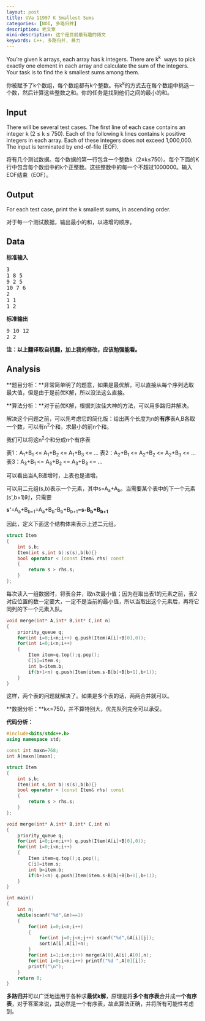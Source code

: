 ```yaml
---
layout: post
title: UVa 11997 K Smallest Sums
categories: [NOI, 多路归并]
description: 老文章
mini-description: 这个是目前最有趣的博文
keywords: C++, 多路归并, 暴力
---
```


You’re given k arrays, each array has k integers. There are k<sup>k</sup>  ways to pick exactly one element in each array and calculate the sum of the integers. Your task is to find the k smallest sums among them.

你被赋予了k个数组，每个数组都有k个整数。有k<sup>k</sup>的方式去在每个数组中挑选一个数，然后计算这些整数之和。你的任务是找到他们之间的最小的和。
<!--more-->
## Input

There will be several test cases. The first line of each case contains an integer k (2 ≤ k ≤ 750). Each of the following k lines contains k positive integers in each array. Each of these integers does not exceed 1,000,000\. The input is terminated by end-of-file (EOF).

将有几个测试数据。每个数据的第一行包含一个整数k（2≤k≤750）。每个下面的K行中包含每个数组中的k个正整数。这些整数中的每一个不超过1000000。输入EOF结束（EOF）。

## Output

For each test case, print the k smallest sums, in ascending order.

对于每一个测试数据，输出最小的和，以递增的顺序。

## Data

**标准输入**

<pre>3
1 8 5
9 2 5
10 7 6
2
1 1
1 2</pre>

**标准输出**

<pre>9 10 12
2 2</pre>

**注：以上翻译取自机翻，加上我的修改，应该勉强能看。**

## Analysis

**题目分析：**非常简单明了的题意，如果是最优解，可以直接从每个序列选取最大值，但是由于是前优K解，所以没法这么直接。

**算法分析：**对于前优K解，根据刘汝佳大神的方法，可以用多路归并解决。

解决这个问题之前，可以先考虑它的简化版：给出两个长度为n的**有序**表A,B各取一个数，可以有n<sup>2</sup>个和，求最小的前n个和。

我们可以将这n<sup>2</sup>个和分成n个有序表

表1：A<sub>1</sub>+B<sub>1 </sub><= A<sub>1</sub>+B<sub>2 </sub><= A<sub>1</sub>+B<sub>3 </sub><= ...
表2：A<sub>2</sub>+B<sub>1 </sub><= A<sub>2</sub>+B<sub>2 </sub><= A<sub>2</sub>+B<sub>3 </sub><= ...
表3：A<sub>3</sub>+B<sub>1 </sub><= A<sub>3</sub>+B<sub>2 </sub><= A<sub>3</sub>+B<sub>3 </sub><= ...

可以看出当A,B递增时，上表也是递增。

可以用二元组(s,b)表示一个元素，其中s=A<sub>a</sub>+A<sub>b</sub>。当需要某个表中的下一个元素(s',b+1)时，只需要

**s'**=A<sub>a</sub>+B<sub>b+1</sub>=A<sub>a</sub>+B<sub>b</sub>-B<sub>b</sub>+B<sub>b+1</sub>=**s-B<sub>b</sub>+B<sub>b+1</sub>**

因此，定义下面这个结构体来表示上述二元组。

``` cpp
struct Item
{
    int s,b;
    Item(int s,int b):s(s),b(b){}
    bool operator < (const Item& rhs) const  
    {       
        return s > rhs.s;
    }
};
```


每次读入一组数据时，将表合并，取n次最小值；因为在取出表1的元素之前，表2对应位置的数一定要大，一定不是当前的最小值，所以当取出这个元素后，再将它同列的下一个元素入队。

``` cpp
void merge(int* A,int* B,int* C,int n)
{
    priority_queue q;
    for(int i=0;i<n;i++) q.push(Item(A[i]+B[0],0));
    for(int i=0;i<n;i++)
    {
        Item item=q.top();q.pop();
        C[i]=item.s;
        int b=item.b;
        if(b+1<n) q.push(Item(item.s-B[b]+B[b+1],b+1));
    }
}
```


这样，两个表的问题就解决了。如果是多个表的话，两两合并就可以。

**数据分析：**k<=750，并不算特别大，优先队列完全可以承受。

**代码分析：**

``` cpp
#include<bits/stdc++.h>
using namespace std;

const int maxn=768;
int A[maxn][maxn];

struct Item
{
    int s,b;
    Item(int s,int b):s(s),b(b){}
    bool operator < (const Item& rhs) const     
    {         
        return s > rhs.s;
    }
};

void merge(int* A,int* B,int* C,int n)
{
    priority_queue q;
    for(int i=0;i<n;i++) q.push(Item(A[i]+B[0],0));
    for(int i=0;i<n;i++)
    {
        Item item=q.top();q.pop();
        C[i]=item.s;
        int b=item.b;
        if(b+1<n) q.push(Item(item.s-B[b]+B[b+1],b+1));
    }
}

int main()
{
    int n;
    while(scanf("%d",&n)==1)
    {
        for(int i=0;i<n;i++) 
        {
            for(int j=0;j<n;j++) scanf("%d",&A[i][j]);
            sort(A[i],A[i]+n);
        }
        for(int i=1;i<n;i++) merge(A[0],A[i],A[0],n);
        for(int i=0;i<n;i++) printf("%d ",A[0][i]);
        printf("\n");
    }
    return 0;
}
```

**多路归并**可以广泛地运用于各种求**最优k解**，原理是将**多个有序表**合并成**一个有序表**，对于答案来说，其必然是一个有序表，故此算法正确，并将所有可能性考虑到。